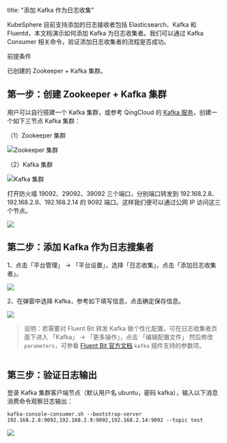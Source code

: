 title: "添加 Kafka 作为日志收集"

KubeSphere 目前支持添加的日志接收者包括 Elasticsearch、Kafka 和 Fluentd，本文档演示如何添加 Kafka 为日志收集者。我们可以通过 Kafka Consumer 相关命令，验证添加日志收集者的流程是否成功。

前提条件

已创建的 Zookeeper + Kafka 集群。


## 第一步：创建 Zookeeper + Kafka 集群

用户可以自行搭建一个 Kafka 集群，或参考 QingCloud 的 [Kafka 服务](https://docs.qingcloud.com/product/big_data/kafka/README.html)，创建一个如下三节点 Kafka 集群：

（1）Zookeeper 集群

![Zookeeper 集群](https://kubesphere-docs.pek3b.qingstor.com/png/20190518234810.png)

（2）Kafka 集群

![Kafka 集群](https://kubesphere-docs.pek3b.qingstor.com/png/20190518114710.png)

打开防火墙 19092、29092、39092 三个端口，分别端口转发到 192.168.2.8、192.168.2.9、192.168.2.14 的 9092 端口。这样我们便可以通过公网 IP 访问这三个节点。

![](https://kubesphere-docs.pek3b.qingstor.com/png/20190519090700.png)

## 第二步：添加 Kafka 作为日志搜集者

1、点击「平台管理」 → 「平台设置」，选择「日志收集」，点击「添加日志收集者」。

![](https://pek3b.qingstor.com/kubesphere-docs/png/20190514234854.png)

2、在弹窗中选择 Kafka，参考如下填写信息，点击确定保存信息。

![](https://kubesphere-docs.pek3b.qingstor.com/png/20190519095200.png)

> 说明：若需要对 Fluent Bit 转发 Kafka 做个性化配置，可在日志收集者页面下进入 「Kafka」 → 「更多操作」，点击 「编辑配置文件」 然后修改 `parameters`，可参看 [Fluent Bit 官方文档](https://docs.fluentbit.io/manual/output/kafka) `kafka` 插件支持的参数项。

![]()

## 第三步：验证日志输出

登录 Kafka 集群客户端节点（默认用户名 ubuntu，密码 kafka），输入以下消息消费命令观察日志输出：

`kafka-console-consumer.sh --bootstrap-server 192.168.2.8:9092,192.168.2.9:9092,192.168.2.14:9092 --topic test`

![](https://kubesphere-docs.pek3b.qingstor.com/png/20190519101600.jpeg)